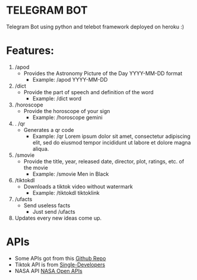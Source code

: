 # TELEGRAM BOT
Telegram Bot using python and telebot framework deployed on heroku :)

# Features:
1. /apod
   - Provides the Astronomy Picture of the Day YYYY-MM-DD format
     - Example: /apod YYYY-MM-DD
2. /dict
   - Provide the part of speech and definition of the word
     - Example: /dict word
3. /horoscope
   - Provide the horoscope of your sign
     - Example: /horoscope gemini
4. . /qr
   - Generates a qr code
     - Example: /qr Lorem ipsum dolor sit amet, consectetur adipiscing elit, sed do eiusmod tempor incididunt ut labore et dolore magna aliqua.
5. /smovie
   - Provide the title, year, released date, director, plot, ratings, etc. of the movie
     - Example: /smovie Men in Black
6. /tiktokdl
   - Downloads a tiktok video without watermark
     - Example: /tiktokdl tiktoklink
7. /ufacts
   - Send useless facts
     - Just send /ufacts
8. Updates every new ideas come up.

# APIs
- Some APIs got from this [Github Repo](https://github.com/public-apis/public-apis)
- Tiktok API is from [Single-Developers](https://github.com/Single-Developers/API)
- NASA API [NASA Open APIs](https://api.nasa.gov/)
